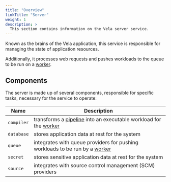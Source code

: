 ```yaml
---
title: "Overview"
linkTitle: "Server"
weight: 1
description: >
  This section contains information on the Vela server service.
---
```


Known as the brains of the Vela application, this service is responsible for managing the state of application resources.

Additionally, it processes web requests and pushes workloads to the queue to be run on a [worker](/docs/administration/worker/).

## Components

The server is made up of several components, responsible for specific tasks, necessary for the service to operate:

| Name       | Description                                                                                                     |
| ---------- | --------------------------------------------------------------------------------------------------------------- |
| `compiler` | transforms a [pipeline](/docs/tour/) into an executable workload for the [worker](/docs/administration/worker/) |
| `database` | stores application data at rest for the system                                                                  |
| `queue`    | integrates with queue providers for pushing workloads to be run by a [worker](/docs/administration/worker/)     |
| `secret`   | stores sensitive application data at rest for the system                                                        |
| `source`   | integrates with source control management (SCM) providers                                                       |

